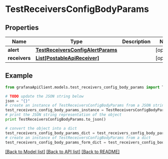 # TestReceiversConfigBodyParams


## Properties
Name | Type | Description | Notes
------------ | ------------- | ------------- | -------------
**alert** | [**TestReceiversConfigAlertParams**](TestReceiversConfigAlertParams.md) |  | [optional] 
**receivers** | [**List[PostableApiReceiver]**](PostableApiReceiver.md) |  | [optional] 

## Example

```python
from grafanaApiClient.models.test_receivers_config_body_params import TestReceiversConfigBodyParams

# TODO update the JSON string below
json = "{}"
# create an instance of TestReceiversConfigBodyParams from a JSON string
test_receivers_config_body_params_instance = TestReceiversConfigBodyParams.from_json(json)
# print the JSON string representation of the object
print TestReceiversConfigBodyParams.to_json()

# convert the object into a dict
test_receivers_config_body_params_dict = test_receivers_config_body_params_instance.to_dict()
# create an instance of TestReceiversConfigBodyParams from a dict
test_receivers_config_body_params_form_dict = test_receivers_config_body_params.from_dict(test_receivers_config_body_params_dict)
```
[[Back to Model list]](../README.md#documentation-for-models) [[Back to API list]](../README.md#documentation-for-api-endpoints) [[Back to README]](../README.md)


